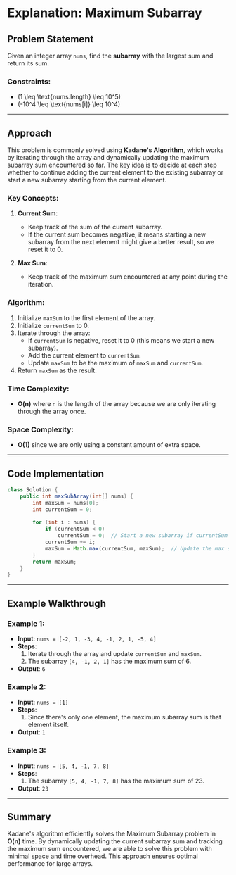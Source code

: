# Explanation: Maximum Subarray

## Problem Statement
Given an integer array `nums`, find the **subarray** with the largest sum and return its sum.

### Constraints:
- \(1 \leq \text{nums.length} \leq 10^5\)
- \(-10^4 \leq \text{nums[i]} \leq 10^4\)

---

## Approach

This problem is commonly solved using **Kadane's Algorithm**, which works by iterating through the array and dynamically updating the maximum subarray sum encountered so far. The key idea is to decide at each step whether to continue adding the current element to the existing subarray or start a new subarray starting from the current element.

### Key Concepts:
1. **Current Sum**: 
   - Keep track of the sum of the current subarray.
   - If the current sum becomes negative, it means starting a new subarray from the next element might give a better result, so we reset it to 0.

2. **Max Sum**: 
   - Keep track of the maximum sum encountered at any point during the iteration.

### Algorithm:
1. Initialize `maxSum` to the first element of the array.
2. Initialize `currentSum` to 0.
3. Iterate through the array:
   - If `currentSum` is negative, reset it to 0 (this means we start a new subarray).
   - Add the current element to `currentSum`.
   - Update `maxSum` to be the maximum of `maxSum` and `currentSum`.
4. Return `maxSum` as the result.

### Time Complexity:
- **O(n)** where `n` is the length of the array because we are only iterating through the array once.

### Space Complexity:
- **O(1)** since we are only using a constant amount of extra space.

---

## Code Implementation

```java
class Solution {
    public int maxSubArray(int[] nums) {
        int maxSum = nums[0];
        int currentSum = 0;
        
        for (int i : nums) {
            if (currentSum < 0)
                currentSum = 0;  // Start a new subarray if currentSum is negative
            currentSum += i;
            maxSum = Math.max(currentSum, maxSum);  // Update the max sum found so far
        }
        return maxSum;
    }
}
```

---

## Example Walkthrough

### Example 1:
- **Input**: `nums = [-2, 1, -3, 4, -1, 2, 1, -5, 4]`
- **Steps**:
  1. Iterate through the array and update `currentSum` and `maxSum`.
  2. The subarray `[4, -1, 2, 1]` has the maximum sum of 6.
- **Output**: `6`

### Example 2:
- **Input**: `nums = [1]`
- **Steps**:
  1. Since there's only one element, the maximum subarray sum is that element itself.
- **Output**: `1`

### Example 3:
- **Input**: `nums = [5, 4, -1, 7, 8]`
- **Steps**:
  1. The subarray `[5, 4, -1, 7, 8]` has the maximum sum of 23.
- **Output**: `23`

---

## Summary

Kadane's algorithm efficiently solves the Maximum Subarray problem in **O(n)** time. By dynamically updating the current subarray sum and tracking the maximum sum encountered, we are able to solve this problem with minimal space and time overhead. This approach ensures optimal performance for large arrays.​
